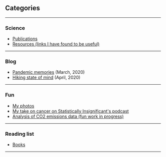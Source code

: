 ## Categories

---

### Science 

- [Publications](https://scholar.google.ca/citations?hl=en&user=q5Hzub8AAAAJ&view_op=list_works&gmla=AJsN-F7Ww91657WqQMFZkjErV-KoSTYNNChzOplXUi3FDtmZyf7dQ1ibSJ5NFxzzaXRYHr9iwfBH_eTovv9vnjfDvyCWcn0-Z97ViwNRuGLV8NsNWtAVHtI)
- [Resources (links I have found to be useful)](https://github.com/karini925/computational_intro/blob/main/resources.md)

---

### Blog 

- [Pandemic memories](https://medium.com/@lostanonym/life-as-we-knew-it-140a4c68d58a) (March, 2020)
- [Hiking state of mind](https://medium.com/@lostanonym/hiking-state-of-mind-59e13046ba4f?sk=6933c933f6402e42ad9d8f209abc7d13) (April, 2020)

---

### Fun 

- [My photos](https://karinisaev.pb.online/)
- [My take on cancer on Statistically Insignificant's podcast](https://bioeconometrician.github.io/sipod_karin/) 
- [Analysis of CO2 emissions data (fun work in progress)](https://rpubs.com/karini925/677455)

---

### Reading list 

- [Books](/Books.md)

---


